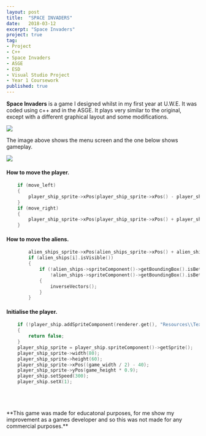 ```yaml
---
layout: post
title:  "SPACE INVADERS"
date:   2018-03-12
excerpt: "Space Invaders"
project: true
tag:
- Project
- C++
- Space Invaders
- ASGE
- ESD
- Visual Studio Project
- Year 1 Coursework
published: true
---
```

**Space Invaders** is a game I designed whilst in my first year at U.W.E. It was coded using c++ and in the ASGE. It plays very similar to the original, except with a different graphical layout and some modifications.<br/>

<a href="/assets/img/Games/SpaceInvaders/Space_Invaders_Home.jpg"><img src="/assets/img/Games/SpaceInvaders/Space_Invaders_Home.jpg"></a>

The image above shows the menu screen and the one below shows gameplay.<br/>

<a href="/assets/img/Games/SpaceInvaders/Space_Invaders_In_Game.jpg"><img src="/assets/img/Games/SpaceInvaders/Space_Invaders_In_Game.jpg"></a>

#### How to move the player.
```C++
	if (move_left)
	{
		player_ship_sprite->xPos(player_ship_sprite->xPos() - player_ship.getSpeed()* player_ship.getX() * dt_sec);
	}
	if (move_right)
	{
		player_ship_sprite->xPos(player_ship_sprite->xPos() + player_ship.getSpeed()* player_ship.getX() * dt_sec);
	}
```

#### How to move the aliens.
~~~ C++
		alien_ships_sprite->xPos(alien_ships_sprite->xPos() + alien_ships[i].getSpeed() * alien_ships[i].getX() * dt_sec);
		if (alien_ships[i].isVisible())
		{
			if (!alien_ships->spriteComponent()->getBoundingBox().isBetween(alien_ships_sprite->xPos() + alien_ships_sprite->width(), 0, game_width) ||
				!alien_ships->spriteComponent()->getBoundingBox().isBetween(alien_ships_sprite->xPos(), 0, game_width))
			{
				inverseVectors();
			}
		}
~~~

#### Initialise the player.
~~~ C++
	if (!player_ship.addSpriteComponent(renderer.get(), "Resources\\Textures\\spaceshooter\\PNG\\playerShip1_blue.png"))
	{
		return false;
	}
	player_ship_sprite = player_ship.spriteComponent()->getSprite();
	player_ship_sprite->width(80);
	player_ship_sprite->height(60);
	player_ship_sprite->xPos((game_width / 2) - 40);
	player_ship_sprite->yPos(game_height * 0.9);
	player_ship.setSpeed(300);
	player_ship.setX(1);
~~~
<br/>
<br/>
<br/>
**This game was made for educatonal purposes, for me show my improvement as a games developer and so this was not made for any commercial purposes.** 
